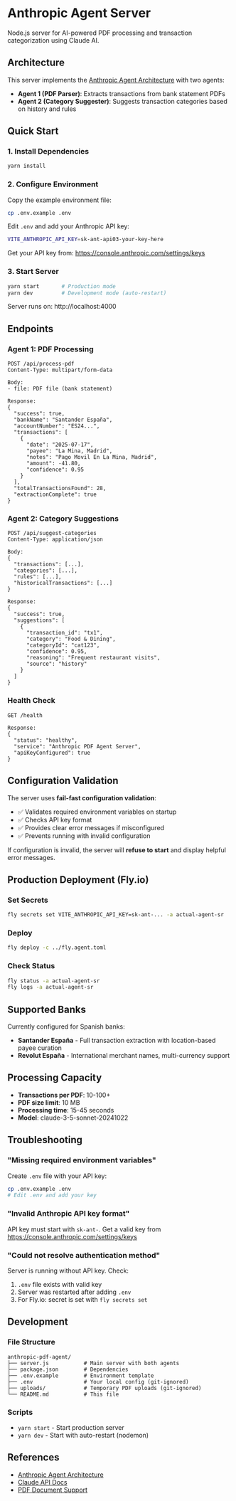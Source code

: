 # Anthropic Agent Server

Node.js server for AI-powered PDF processing and transaction categorization using Claude AI.

## Architecture

This server implements the [Anthropic Agent Architecture](https://www.anthropic.com/engineering/building-effective-agents) with two agents:

- **Agent 1 (PDF Parser)**: Extracts transactions from bank statement PDFs
- **Agent 2 (Category Suggester)**: Suggests transaction categories based on history and rules

## Quick Start

### 1. Install Dependencies

```bash
yarn install
```

### 2. Configure Environment

Copy the example environment file:

```bash
cp .env.example .env
```

Edit `.env` and add your Anthropic API key:

```bash
VITE_ANTHROPIC_API_KEY=sk-ant-api03-your-key-here
```

Get your API key from: https://console.anthropic.com/settings/keys

### 3. Start Server

```bash
yarn start       # Production mode
yarn dev         # Development mode (auto-restart)
```

Server runs on: http://localhost:4000

## Endpoints

### Agent 1: PDF Processing

```
POST /api/process-pdf
Content-Type: multipart/form-data

Body:
- file: PDF file (bank statement)

Response:
{
  "success": true,
  "bankName": "Santander España",
  "accountNumber": "ES24...",
  "transactions": [
    {
      "date": "2025-07-17",
      "payee": "La Mina, Madrid",
      "notes": "Pago Movil En La Mina, Madrid",
      "amount": -41.80,
      "confidence": 0.95
    }
  ],
  "totalTransactionsFound": 28,
  "extractionComplete": true
}
```

### Agent 2: Category Suggestions

```
POST /api/suggest-categories
Content-Type: application/json

Body:
{
  "transactions": [...],
  "categories": [...],
  "rules": [...],
  "historicalTransactions": [...]
}

Response:
{
  "success": true,
  "suggestions": [
    {
      "transaction_id": "tx1",
      "category": "Food & Dining",
      "categoryId": "cat123",
      "confidence": 0.95,
      "reasoning": "Frequent restaurant visits",
      "source": "history"
    }
  ]
}
```

### Health Check

```
GET /health

Response:
{
  "status": "healthy",
  "service": "Anthropic PDF Agent Server",
  "apiKeyConfigured": true
}
```

## Configuration Validation

The server uses **fail-fast configuration validation**:

- ✅ Validates required environment variables on startup
- ✅ Checks API key format
- ✅ Provides clear error messages if misconfigured
- ✅ Prevents running with invalid configuration

If configuration is invalid, the server will **refuse to start** and display helpful error messages.

## Production Deployment (Fly.io)

### Set Secrets

```bash
fly secrets set VITE_ANTHROPIC_API_KEY=sk-ant-... -a actual-agent-sr
```

### Deploy

```bash
fly deploy -c ../fly.agent.toml
```

### Check Status

```bash
fly status -a actual-agent-sr
fly logs -a actual-agent-sr
```

## Supported Banks

Currently configured for Spanish banks:

- **Santander España** - Full transaction extraction with location-based payee curation
- **Revolut España** - International merchant names, multi-currency support

## Processing Capacity

- **Transactions per PDF**: 10-100+
- **PDF size limit**: 10 MB
- **Processing time**: 15-45 seconds
- **Model**: claude-3-5-sonnet-20241022

## Troubleshooting

### "Missing required environment variables"

Create `.env` file with your API key:

```bash
cp .env.example .env
# Edit .env and add your key
```

### "Invalid Anthropic API key format"

API key must start with `sk-ant-`. Get a valid key from https://console.anthropic.com/settings/keys

### "Could not resolve authentication method"

Server is running without API key. Check:
1. `.env` file exists with valid key
2. Server was restarted after adding `.env`
3. For Fly.io: secret is set with `fly secrets set`

## Development

### File Structure

```
anthropic-pdf-agent/
├── server.js           # Main server with both agents
├── package.json        # Dependencies
├── .env.example        # Environment template
├── .env                # Your local config (git-ignored)
├── uploads/            # Temporary PDF uploads (git-ignored)
└── README.md           # This file
```

### Scripts

- `yarn start` - Start production server
- `yarn dev` - Start with auto-restart (nodemon)

## References

- [Anthropic Agent Architecture](https://www.anthropic.com/engineering/building-effective-agents)
- [Claude API Docs](https://docs.anthropic.com/en/api/messages)
- [PDF Document Support](https://docs.anthropic.com/en/docs/build-with-claude/vision#document-support)
